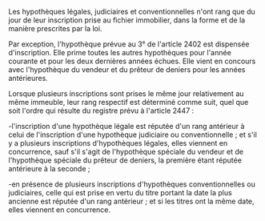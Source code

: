 Les hypothèques légales, judiciaires et conventionnelles n'ont rang que du jour de leur inscription prise au fichier immobilier, dans la forme et de la manière prescrites par la loi.

Par exception, l'hypothèque prévue au 3° de l'article 2402 est dispensée d'inscription. Elle prime toutes les autres hypothèques pour l'année courante et pour les deux dernières années échues. Elle vient en concours avec l'hypothèque du vendeur et du prêteur de deniers pour les années antérieures.

Lorsque plusieurs inscriptions sont prises le même jour relativement au même immeuble, leur rang respectif est déterminé comme suit, quel que soit l'ordre qui résulte du registre prévu à l'article 2447 :

-l'inscription d'une hypothèque légale est réputée d'un rang antérieur à celui de l'inscription d'une hypothèque judiciaire ou conventionnelle ; et s'il y a plusieurs inscriptions d'hypothèques légales, elles viennent en concurrence, sauf s'il s'agit de l'hypothèque spéciale du vendeur et de l'hypothèque spéciale du prêteur de deniers, la première étant réputée antérieure à la seconde ;

-en présence de plusieurs inscriptions d'hypothèques conventionnelles ou judiciaires, celle qui est prise en vertu du titre portant la date la plus ancienne est réputée d'un rang antérieur ; et si les titres ont la même date, elles viennent en concurrence.
